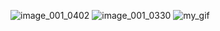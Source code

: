 ![image_001_0402](https://user-images.githubusercontent.com/71393833/173052183-22d5953b-0d2c-48b2-877a-13f22b274135.png) 
![image_001_0330](https://user-images.githubusercontent.com/71393833/173052201-e8de0385-6881-45dc-b22a-5367c765e372.png)
![my_gif](https://drive.google.com/uc?export=view&id=14K63oVP9uBAtDZhO0DTaJrqomBMkQkmt)
